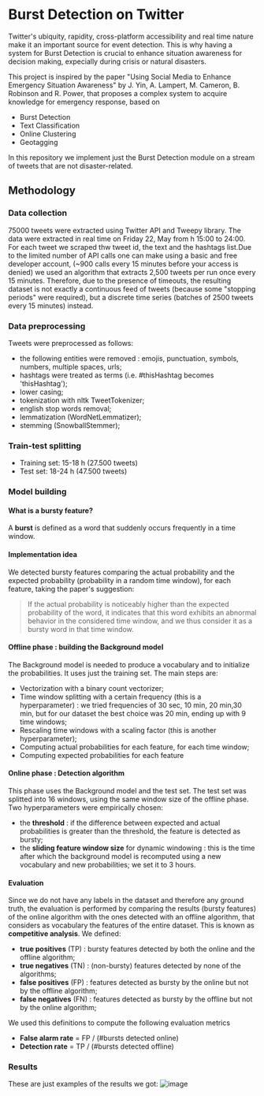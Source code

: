 # Burst Detection on Twitter

Twitter's ubiquity, rapidity, cross-platform accessibility and real time nature make it an important source for event detection. This is why having a system for Burst Detection is crucial to enhance situation awareness for decision making, expecially during crisis or natural disasters.

This project is inspired by the paper "Using Social Media to Enhance Emergency Situation Awareness" by J. Yin, A. Lampert, M. Cameron, B. Robinson and R. Power, that proposes a complex system to acquire knowledge for emergency response, based on 
- Burst Detection
- Text Classification
- Online Clustering
- Geotagging

In this repository we implement just the Burst Detection module on a stream of tweets that are not disaster-related.

## Methodology

### Data collection
75000 tweets were extracted using Twitter API and Tweepy library. The data were extracted in real time on Friday 22, May from h 15:00 to 24:00. For each tweet we scraped thw tweet id, the text and the hashtags list.Due to the limited number of API calls one can make using a basic and free developer account, (~900 calls every 15 minutes before your access is denied) we used an algorithm that extracts 2,500 tweets per run once every 15 minutes. Therefore, due to the presence of timeouts, the resulting dataset is not exactly a continuous feed of tweets (because some "stopping periods" were required), but a discrete time series (batches of 2500 tweets every 15 minutes) instead.

### Data preprocessing
Tweets were preprocessed as follows:
- the following entities were removed : emojis, punctuation, symbols, numbers, multiple spaces, urls;
- hashtags were treated as terms (i.e. #thisHashtag becomes 'thisHashtag');
- lower casing;
- tokenization with nltk TweetTokenizer;
- english stop words removal;
- lemmatization (WordNetLemmatizer);
- stemming (SnowballStemmer);

### Train-test splitting
- Training set: 15-18 h (27.500 tweets)
- Test set: 18-24 h (47.500 tweets)

### Model building

#### What is a bursty feature?
A **burst** is defined as a word that suddenly occurs frequently in a time window. 

#### Implementation idea
We detected bursty features comparing the actual probability and the expected probability (probability in a random time window), for each feature, taking the paper's suggestion:
>  If the actual probability is noticeably higher than the expected probability of the word, it indicates that this word  exhibits an abnormal behavior in the considered time window, and we thus consider it as a bursty word in that time window.

#### Offline phase : building the Background model
The Background model is needed to produce a vocabulary and to initialize the probabilities. It uses just the training set.
The main steps are:
- Vectorization with a binary count vectorizer;
- Time window splitting with a certain frequency (this is a hyperparameter) : we tried frequencies of 30 sec, 10 min, 20 min,30 min, but for our dataset the best choice was 20 min, ending up with 9 time windows;
- Rescaling time windows with a scaling factor (this is another hyperparameter);
- Computing actual probabilities for each feature, for each time window;
- Computing expected probabilities for each feature

#### Online phase : Detection algorithm
This phase uses the Background model and the test set.
The test set was splitted into 16 windows, using the same window size of the offline phase. Two hyperparameters were empirically chosen:
- the **threshold** : if the difference between expected and actual probabilities is greater than the threshold, the feature is detected as bursty;
- the **sliding feature window size** for dynamic windowing : this is the time after which the background model is recomputed using a new vocabulary and new probabilities; we set it to 3 hours.

#### Evaluation
Since we do not have any labels in the dataset and therefore any ground truth, the evaluation is performed by comparing the results (bursty features) of the online algorithm with the ones detected with an offline algorithm, that considers as vocabulary the features of the entire dataset. This is known as **competitive analysis**.
We defined:
- **true positives** (TP) : bursty features detected by both the online and the offline algorithm;
- **true negatives** (TN) : (non-bursty) features detected by none of the algorithms;
- **false positives** (FP) : features detected as bursty by the online but not by the offline algorithm;
- **false negatives** (FN) : features detected as bursty by the offline but not by the online algorithm;

We used this definitions to compute the following evaluation metrics
- **False alarm rate** = FP / (#bursts detected online)
- **Detection rate** = TP / (#bursts detected offline)

### Results
These are just examples of the results we got:
![image](https://user-images.githubusercontent.com/68104089/108636791-e5382100-7487-11eb-895b-44fa33084934.png)

